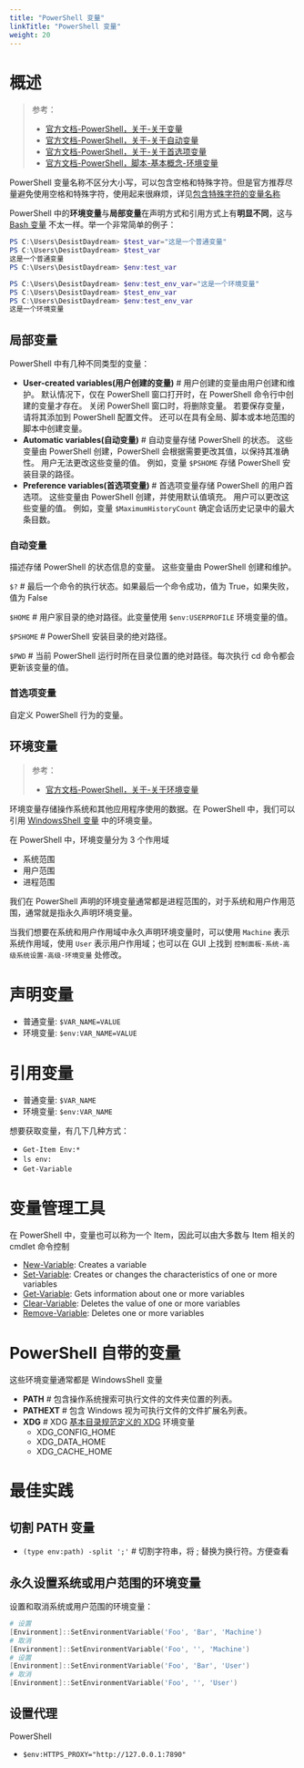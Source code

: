 ```yaml
---
title: "PowerShell 变量"
linkTitle: "PowerShell 变量"
weight: 20
---
```


# 概述

> 参考：
>
> - [官方文档-PowerShell，关于-关于变量](https://learn.microsoft.com/en-us/powershell/module/microsoft.powershell.core/about/about_variables)
> - [官方文档-PowerShell，关于-关于自动变量](https://learn.microsoft.com/zh-cn/powershell/module/microsoft.powershell.core/about/about_variables)
> - [官方文档-PowerShell，关于-关于首选项变量](https://learn.microsoft.com/zh-cn/powershell/module/microsoft.powershell.core/about/about_preference_variables)
> - [官方文档-PowerShell，脚本-基本概念-环境变量](https://learn.microsoft.com/en-us/powershell/scripting/lang-spec/chapter-03?view=powershell-7.3#312-environment-variables)

PowerShell 变量名称不区分大小写，可以包含空格和特殊字符。但是官方推荐尽量避免使用空格和特殊字符，使用起来很麻烦，详见[包含特殊字符的变量名称](https://learn.microsoft.com/zh-cn/powershell/module/microsoft.powershell.core/about/about_variables#variable-names-that-include-special-characters)

PowerShell 中的**环境变量**与**局部变量**在声明方式和引用方式上有**明显不同**，这与 [Bash 变量](/docs/1.操作系统/Terminal%20与%20Shell/Bash/Bash%20变量.md) 不太一样。举一个非常简单的例子：

```powershell
PS C:\Users\DesistDaydream> $test_var="这是一个普通变量"
PS C:\Users\DesistDaydream> $test_var
这是一个普通变量
PS C:\Users\DesistDaydream> $env:test_var

PS C:\Users\DesistDaydream> $env:test_env_var="这是一个环境变量"
PS C:\Users\DesistDaydream> $test_env_var
PS C:\Users\DesistDaydream> $env:test_env_var
这是一个环境变量
```

## 局部变量

PowerShell 中有几种不同类型的变量：

- **User-created variables(用户创建的变量)** # 用户创建的变量由用户创建和维护。 默认情况下，仅在 PowerShell 窗口打开时，在 PowerShell 命令行中创建的变量才存在。 关闭 PowerShell 窗口时，将删除变量。 若要保存变量，请将其添加到 PowerShell 配置文件。 还可以在具有全局、脚本或本地范围的脚本中创建变量。
- **Automatic variables(自动变量)** # 自动变量存储 PowerShell 的状态。 这些变量由 PowerShell 创建，PowerShell 会根据需要更改其值，以保持其准确性。 用户无法更改这些变量的值。 例如，变量 `$PSHOME` 存储 PowerShell 安装目录的路径。
- **Preference variables(首选项变量)** # 首选项变量存储 PowerShell 的用户首选项。 这些变量由 PowerShell 创建，并使用默认值填充。 用户可以更改这些变量的值。 例如，变量 `$MaximumHistoryCount` 确定会话历史记录中的最大条目数。

### 自动变量

描述存储 PowerShell 的状态信息的变量。 这些变量由 PowerShell 创建和维护。

`$?` # 最后一个命令的执行状态。如果最后一个命令成功，值为 True，如果失败，值为 False

`$HOME` # 用户家目录的绝对路径。此变量使用 `$env:USERPROFILE` 环境变量的值。

`$PSHOME` # PowerShell 安装目录的绝对路径。

`$PWD` # 当前 PowerShell 运行时所在目录位置的绝对路径。每次执行 cd 命令都会更新该变量的值。

### 首选项变量

自定义 PowerShell 行为的变量。

## 环境变量

> 参考：
>
> - [官方文档-PowerShell，关于-关于环境变量](https://learn.microsoft.com/zh-cn/powershell/module/microsoft.powershell.core/about/about_environment_variables)

环境变量存储操作系统和其他应用程序使用的数据。在 PowerShell 中，我们可以引用 [WindowsShell 变量](/docs/1.操作系统/Terminal%20与%20Shell/WindowsShell/WindowsShell%20变量.md) 中的环境变量。

在 PowerShell 中，环境变量分为 3 个作用域

- 系统范围
- 用户范围
- 进程范围

我们在 PowerShell 声明的环境变量通常都是进程范围的，对于系统和用户作用范围，通常就是指永久声明环境变量。

当我们想要在系统和用户作用域中永久声明环境变量时，可以使用 `Machine` 表示系统作用域，使用 `User` 表示用户作用域；也可以在 GUI 上找到 `控制面板-系统-高级系统设置-高级-环境变量` 处修改。

# 声明变量

- 普通变量: `$VAR_NAME=VALUE`
- 环境变量: `$env:VAR_NAME=VALUE`

# 引用变量

- 普通变量: `$VAR_NAME`
- 环境变量: `$env:VAR_NAME`

想要获取变量，有几下几种方式：

- `Get-Item Env:*`
- `ls env:`
- `Get-Variable`

# 变量管理工具

在 PowerShell 中，变量也可以称为一个 Item，因此可以由大多数与 Item 相关的 cmdlet 命令控制

-   [New-Variable](https://learn.microsoft.com/en-us/powershell/module/microsoft.powershell.utility/new-variable?view=powershell-7.3): Creates a variable
-   [Set-Variable](https://learn.microsoft.com/en-us/powershell/module/microsoft.powershell.utility/set-variable?view=powershell-7.3): Creates or changes the characteristics of one or more variables
-   [Get-Variable](https://learn.microsoft.com/en-us/powershell/module/microsoft.powershell.utility/get-variable?view=powershell-7.3): Gets information about one or more variables
-   [Clear-Variable](https://learn.microsoft.com/en-us/powershell/module/microsoft.powershell.utility/clear-variable?view=powershell-7.3): Deletes the value of one or more variables
-   [Remove-Variable](https://learn.microsoft.com/en-us/powershell/module/microsoft.powershell.utility/remove-variable?view=powershell-7.3): Deletes one or more variables

# PowerShell 自带的变量

这些环境变量通常都是 WindowsShell 变量

- **PATH** # 包含操作系统搜索可执行文件的文件夹位置的列表。
- **PATHEXT** # 包含 Windows 视为可执行文件的文件扩展名列表。
- **XDG** # XDG [基本目录规范定义的 XDG](https://specifications.freedesktop.org/basedir-spec/basedir-spec-latest.html) 环境变量
  - XDG_CONFIG_HOME
  - XDG_DATA_HOME
  - XDG_CACHE_HOME

# 最佳实践

## 切割 PATH 变量

- `(type env:path) -split ';'` # 切割字符串，将 ; 替换为换行符。方便查看

## 永久设置系统或用户范围的环境变量

设置和取消系统或用户范围的环境变量：

```powershell
# 设置
[Environment]::SetEnvironmentVariable('Foo', 'Bar', 'Machine')
# 取消
[Environment]::SetEnvironmentVariable('Foo', '', 'Machine')
# 设置
[Environment]::SetEnvironmentVariable('Foo', 'Bar', 'User')
# 取消
[Environment]::SetEnvironmentVariable('Foo', '', 'User')
```


## 设置代理

PowerShell

- `$env:HTTPS_PROXY="http://127.0.0.1:7890"`

